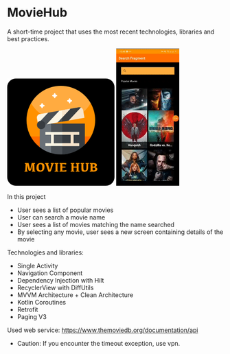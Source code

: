 # MovieHub

A short-time project that uses the most recent technologies, libraries and best practices.

![icon](app/src/main/res/mipmap-mdpi/ic_launcher.png)
![sample](gif.gif)

In this project
- User sees a list of popular movies
- User can search a movie name
- User sees a list of movies matching the name searched
- By selecting any movie, user sees a new screen containing details of the movie

Technologies and libraries:
- Single Activity
- Navigation Component
- Dependency Injection with Hilt
- RecyclerView with DiffUtils
- MVVM Architecture + Clean Architecture
- Kotlin Coroutines
- Retrofit
- Paging V3

Used web service: https://www.themoviedb.org/documentation/api

- Caution: If you encounter the timeout exception, use vpn.
